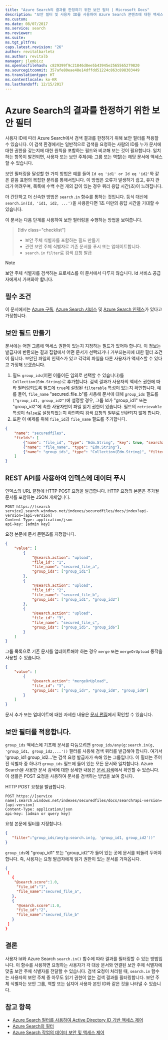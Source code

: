 ```yaml
---
title: "Azure Search의 결과를 한정하기 위한 보안 필터 | Microsoft Docs"
description: "보안 필터 및 사용자 ID를 사용하여 Azure Search 콘텐츠에 대한 액세스 제어"
ms.custom: 
ms.date: 08/07/2017
ms.service: search
ms.reviewer: 
ms.suite: 
ms.tgt_pltfrm: 
caps.latest.revision: "26"
author: revitalbarletz
ms.author: revitalb
manager: jlembicz
ms.openlocfilehash: c829399f9c21846d8ee5b43945e2565565279820
ms.sourcegitcommit: 357afe80eae48e14dffdd51224c863c898303449
ms.translationtype: HT
ms.contentlocale: ko-KR
ms.lasthandoff: 12/15/2017
---
```

# <a name="security-filters-for-trimming-results-in-azure-search"></a>Azure Search의 결과를 한정하기 위한 보안 필터

사용자 ID에 따라 Azure Search에서 검색 결과를 한정하기 위해 보안 필터를 적용할 수 있습니다. 이 검색 환경에서는 일반적으로 검색을 요청하는 사람의 ID를 누가 문서에 대한 권한을 갖는지에 대한 원칙을 포함하는 필드와 비교해 보는 것이 필요합니다. 일치하는 항목이 발견되면, 사용자 또는 보안 주체(예: 그룹 또는 역할)는 해당 문서에 액세스할 수 있습니다.

보안 필터링을 달성할 한 가지 방법은 예를 들어 `Id eq 'id1' or Id eq 'id2'`와 같은 같음 표현의 복잡한 분리를 통해서입니다. 이 방법은 오류가 발생하기 쉽고, 유지 관리가 어려우며, 목록에 수백 수천 개의 값이 있는 경우 쿼리 응답 시간(초)이 느려집니다. 

더 간단하고 더 신속한 방법은 `search.in` 함수를 통하는 것입니다. 등식 대신에 `search.in(Id, 'id1, id2, ...')`을 사용한다면 1초 미만의 응답 시간을 기대할 수 있습니다.

이 문서는 다음 단계를 사용하여 보안 필터링을 수행하는 방법을 보여줍니다.
> [!div class="checklist"]
> * 보안 주체 식별자를 포함하는 필드 만들기 
> * 관련 보안 주체 식별자로 기존 문서를 푸시 또는 업데이트합니다.
> * `search.in` `filter`로 검색 요청 발급

>[!NOTE]
> 보안 주체 식별자를 검색하는 프로세스를 이 문서에서 다루지 않습니다. Id 서비스 공급자에게서 가져와야 합니다.

## <a name="prerequisites"></a>필수 조건

이 문서에서는 [Azure 구독](https://azure.microsoft.com/pricing/free-trial/?WT.mc_id=A261C142F), [Azure Search 서비스](https://docs.microsoft.com/azure/search/search-create-service-portal) 및 [Azure Search 인덱스](https://docs.microsoft.com/azure/search/search-create-index-portal)가 있다고 가정합니다.  

## <a name="create-security-field"></a>보안 필드 만들기

문서에는 어떤 그룹에 액세스 권한이 있는지 지정하는 필드가 있어야 합니다. 이 정보는 발급자에 반환되는 결과 집합에서 어떤 문서가 선택되거나 거부되는지에 대한 필터 조건이 됩니다.
보안된 파일의 인덱스가 있고 각각의 파일을 다른 사용자가 액세스할 수 있다고 가정해 보겠습니다.
1. 필드 `group_ids`(어떤 이름이든 임의로 선택할 수 있습니다)를 `Collection(Edm.String)`로 추가합니다. 검색 결과가 사용자의 액세스 권한에 따라 필터링되도록 필드에 `true`에 설정된 `filterable` 특성이 있는지 확인합니다. 예를 들어, `file_name` "secured_file_b"를 사용해 문서에 대해 `group_ids` 필드를 `["group_id1, group_id2"]`에 설정할 경우, 그룹 Id가 "group_id1" 또는 "group_id2"에 속한 사용자만이 파일 읽기 권한이 있습니다.
   필드의 `retrievable` 특성이 `false`로 설정되었는지 확인하여 검색 요청의 일부로 반환되지 않게 합니다.
2. 또한 이 예제를 위해 `file_id`과 `file_name` 필드를 추가합니다.  

```JSON
{
    "name": "securedfiles",  
    "fields": [
        {"name": "file_id", "type": "Edm.String", "key": true, "searchable": false, "sortable": false, "facetable": false},
        {"name": "file_name", "type": "Edm.String"},
        {"name": "group_ids", "type": "Collection(Edm.String)", "filterable": true, "retrievable": false}
    ]
}
```

## <a name="pushing-data-into-your-index-using-the-rest-api"></a>REST API를 사용하여 인덱스에 데이터 푸시
  
인덱스의 URL 끝점에 HTTP POST 요청을 발급합니다. HTTP 요청의 본문은 추가될 문서를 포함하는 JSON 개체입니다.

```
POST https://[search service].search.windows.net/indexes/securedfiles/docs/index?api-version=[api-version]  
Content-Type: application/json
api-key: [admin key]
```

요청 본문에 문서 콘텐츠를 지정합니다.

```JSON
{
    "value": [
        {
            "@search.action": "upload",
            "file_id": "1",
            "file_name": "secured_file_a",
            "group_ids": ["group_id1"]
        },
        {
            "@search.action": "upload",
            "file_id": "2",
            "file_name": "secured_file_b",
            "group_ids": ["group_id1", "group_id2"]
        },
        {
            "@search.action": "upload",
            "file_id": "3",
            "file_name": "secured_file_c",
            "group_ids": ["group_id5", "group_id6"]
        }
    ]
}
```

그룹 목록으로 기존 문서를 업데이트해야 하는 경우 `merge` 또는 `mergeOrUpload` 동작을 사용할 수 있습니다.

```JSON
{
    "value": [
        {
            "@search.action": "mergeOrUpload",
            "file_id": "3",
            "group_ids": ["group_id7", "group_id8", "group_id9"]
        }
    ]
}
```

문서 추가 또는 업데이트에 대한 자세한 내용은 [문서 편집](https://docs.microsoft.com/rest/api/searchservice/addupdate-or-delete-documents)에서 확인할 수 있습니다.
   
## <a name="apply-the-security-filter"></a>보안 필터를 적용합니다.

`group_ids` 액세스에 기초해 문서를 다듬으려면 `group_ids/any(g:search.in(g, 'group_id1, group_id2,...'))` 필터를 사용해 검색 쿼리를 발급해야 합니다. 여기서 'group_id1 group_id2...'는 검색 요청 발급자가 속해 있는 그룹입니다.
이 필터는 주어진 식별자 중 하나가 `group_ids` 필드에 들어 있는 모든 문서와 일치합니다.
Azure Search을 사용한 문서 검색에 대한 상세한 내용은 [문서 검색](https://docs.microsoft.com/rest/api/searchservice/search-documents)에서 확인할 수 있습니다.
이 샘플은 POST 요청을 사용하여 문서를 검색하는 방법을 보여 줍니다.

HTTP POST 요청을 발급합니다.

```
POST https://[service name].search.windows.net/indexes/securedfiles/docs/search?api-version=[api-version]  
Content-Type: application/json  
api-key: [admin or query key]
```

요청 본문에 필터를 지정합니다.

```JSON
{
   "filter":"group_ids/any(g:search.in(g, 'group_id1, group_id2'))"  
}
```

`group_ids`에 "group_id1" 또는 "group_id2"가 들어 있는 곳에 문서를 되돌려 두어야 합니다. 즉, 사용자는 요청 발급자에게 읽기 권한이 있는 문서를 가져옵니다.

```JSON
{
 [
   {
    "@search.score":1.0,
     "file_id":"1",
     "file_name":"secured_file_a",
   },
   {
     "@search.score":1.0,
     "file_id":"2",
     "file_name":"secured_file_b"
   }
 ]
}
```
## <a name="conclusion"></a>결론

사용자 Id와 Azure Search `search.in()` 함수에 따라 결과를 필터링할 수 있는 방법입니다. 이 함수를 사용하면 요청하는 사용자가 각 대상 문서와 연결된 보안 주체 식별자에 맞출 보안 주체 식별자를 전달할 수 있습니다. 검색 요청이 처리될 때, `search.in` 함수는 사용자의 보안 주체 중 아무도 읽기 권한이 없는 검색 결과를 필터링합니다. 보안 주체 식별자는 보안 그룹, 역할 또는 심지어 사용자 본인 ID와 같은 것을 나타낼 수 있습니다.
 
## <a name="see-also"></a>참고 항목

+ [Azure Search 필터를 사용하여 Active Directory ID 기반 액세스 제어](search-security-trimming-for-azure-search-with-aad.md)
+ [Azure Search의 필터](search-filters.md)
+ [Azure Search 작업의 데이터 보안 및 액세스 제어](search-security-overview.md)